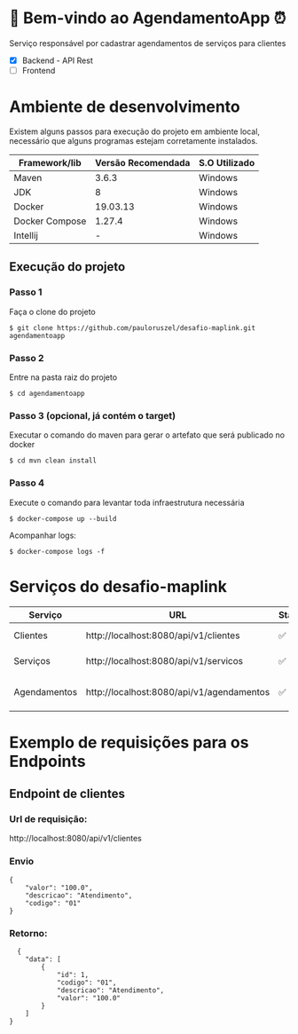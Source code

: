 # :calendar: Bem-vindo ao AgendamentoApp :alarm_clock:
Serviço responsável por cadastrar agendamentos de serviços para clientes

- [X] Backend - API Rest
- [ ] Frontend

# Ambiente de desenvolvimento
Existem alguns passos para execução do projeto em ambiente local, necessário que alguns programas estejam corretamente instalados.

Framework/lib | Versão Recomendada | S.O Utilizado
--- | --- | ---
Maven	| 3.6.3	| Windows
JDK	| 8	| Windows
Docker	| 19.03.13 | Windows
Docker Compose |	1.27.4	| Windows
Intellij	| -	| Windows

## Execução do projeto
### Passo 1
Faça o clone do projeto
```shell script
$ git clone https://github.com/pauloruszel/desafio-maplink.git agendamentoapp
```
### Passo 2
Entre na pasta raiz do projeto

```shell script
$ cd agendamentoapp
```
### Passo 3 (opcional, já contém o target)
Executar o comando do maven para gerar o artefato que será publicado no docker
```shell script
$ cd mvn clean install
```
### Passo 4
Execute o comando para levantar toda infraestrutura necessária

```shell script
$ docker-compose up --build
```
Acompanhar logs:
```shell script
$ docker-compose logs -f
```

# Serviços do desafio-maplink

Serviço	| URL	| Status | Descrição
--- | --- | --- | ---
Clientes	| http://localhost:8080/api/v1/clientes	| ✅	| Endpoint de cliente
Serviços	| http://localhost:8080/api/v1/servicos	| ✅	| Endpoint de serviço
Agendamentos	| http://localhost:8080/api/v1/agendamentos	| ✅	| Endpoint para agendamento

# Exemplo de requisições para os Endpoints
## Endpoint de clientes
### Url de requisição:

http://localhost:8080/api/v1/clientes
### Envio
```shell script
{
    "valor": "100.0",
    "descricao": "Atendimento",
    "codigo": "01"
}
```
### Retorno:
```shell script
  {
    "data": [
        {
            "id": 1,
            "codigo": "01",
            "descricao": "Atendimento",
            "valor": "100.0"
        }
    ]
}
```
